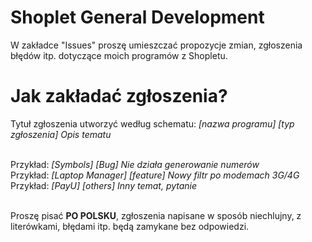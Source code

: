 # Shoplet General Development

W zakładce "Issues" proszę umieszczać propozycje zmian, zgłoszenia błędów itp. dotyczące moich programów z Shopletu.

# Jak zakładać zgłoszenia?

Tytuł zgłoszenia utworzyć według schematu: <i>[nazwa programu] [typ zgłoszenia] Opis tematu</i><br><br>

Przykład: <i>[Symbols] [Bug] Nie działa generowanie numerów</i><br>
Przykład: <i>[Laptop Manager] [feature] Nowy filtr po modemach 3G/4G</i><br>
Przykład: <i>[PayU] [others] Inny temat, pytanie</i><br><br>

Proszę pisać <b>PO POLSKU</b>, zgłoszenia napisane w sposób niechlujny, z literówkami, błędami itp. będą zamykane bez odpowiedzi.
